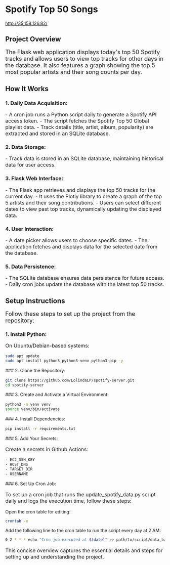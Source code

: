 # Spotify Top 50 Songs

http://35.158.126.82/

## Project Overview

<p style="font-size: 18px;">The Flask web application displays today's top 50 Spotify tracks and allows users to view top tracks for other days in the database. It also features a graph showing the top 5 most popular artists and their song counts per day.</p>

## How It Works

### 1. Daily Data Acquisition:
<p style="font-size: 16px;">
- A cron job runs a Python script daily to generate a Spotify API access token.
- The script fetches the Spotify Top 50 Global playlist data.
- Track details (title, artist, album, popularity) are extracted and stored in an SQLite database.
</p>

### 2. Data Storage:
<p style="font-size: 16px;">
- Track data is stored in an SQLite database, maintaining historical data for user access.
</p>

### 3. Flask Web Interface:
<p style="font-size: 16px;">
- The Flask app retrieves and displays the top 50 tracks for the current day.
- It uses the Plotly library to create a graph of the top 5 artists and their song contributions.
- Users can select different dates to view past top tracks, dynamically updating the displayed data.
</p>

### 4. User Interaction:
<p style="font-size: 16px;">
- A date picker allows users to choose specific dates.
- The application fetches and displays data for the selected date from the database.
</p>

### 5. Data Persistence:
<p style="font-size: 16px;">
- The SQLite database ensures data persistence for future access.
- Daily cron jobs update the database with the latest top 50 tracks.
</p>

## Setup Instructions

<p style="font-size: 18px;">
Follow these steps to set up the project from the <a href="https://github.com/LolindaLP/spotify-server">repository</a>:
</p>

### 1. Install Python:
<p style="font-size: 16px;">
On Ubuntu/Debian-based systems:
  
```bash
sudo apt update
sudo apt install python3 python3-venv python3-pip -y
```
</p>
### 2. Clone the Repository:
<p style="font-size: 16px;">
  
```bash
git clone https://github.com/LolindaLP/spotify-server.git
cd spotify-server
```
</p>
### 3. Create and Activate a Virtual Environment:
<p style="font-size: 16px;">

```bash
python3 -m venv venv
source venv/bin/activate
```
</p>
###
4. Install Dependencies:
<p style="font-size: 16px;">
  
```bash
pip install -r requirements.txt
```
</p>
###
5. Add Your Secrets:
<p style="font-size: 16px;">
Create a secrets in Github Actions:
  
```bash
- EC2_SSH_KEY
- HOST_DNS
- TARGET_DIR
- USERNAME
```
</p>
###
6. Set Up Cron Job:
<p style="font-size: 16px;">
To set up a cron job that runs the update_spotify_data.py script daily and logs the execution time, follow these steps:

Open the cron table for editing:
```bash
crontab -e
```

Add the following line to the cron table to run the script every day at 2 AM:

```bash
0 2 * * * echo "Cron job executed at $(date)" >> path/to/script/data_base.py
```
</p>
<p style="font-size: 16px;">
This concise overview captures the essential details and steps for setting up and understanding the project.
</p>

